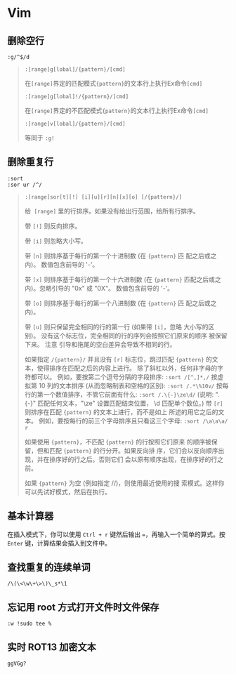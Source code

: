 # Vim

## 删除空行

`:g/^$/d`

> `:[range]g[lobal]/{pattern}/[cmd]`
>
> 在`[range]`界定的匹配模式`{pattern}`的文本行上执行Ex命令`[cmd]`
>
> `:[range]g[lobal]!/{pattern}/[cmd]`
>
> 在`[range]`界定的不匹配模式`{pattern}`的文本行上执行Ex命令`[cmd]`
>
> `:[range]v[lobal]/{pattern}/[cmd]`
>
> 等同于 `:g!`

## 删除重复行

```
:sort
:sor ur /^/
```

> `:[range]sor[t][!] [i][u][r][n][x][o] [/{pattern}/]`
>
> 给` [range]` 里的行排序。如果没有给出行范围，给所有行排序。
>
> 带 `[!]` 则反向排序。
>
> 带 `[i]` 则忽略大小写。
>
> 带 `[n]` 则排序基于每行的第一个十进制数 (在 `{pattern}` 匹
> 配之后或之内)。
> 数值包含前导的 '-'。
>
> 带 `[x]` 则排序基于每行的第一个十六进制数 (在 `{pattern}`
> 匹配之后或之内)。忽略引导的 "0x" 或 "0X"。
> 数值包含前导的 '-'。
>
> 带 `[o]` 则排序基于每行的第一个八进制数 (在 `{pattern}` 匹
> 配之后或之内)。
>
> 带 `[u]` 则只保留完全相同的行的第一行 (如果带 `[i]`，忽略
> 大小写的区别)。
> 没有这个标志位，完全相同的行的序列会按照它们原来的顺序
> 被保留下来。
> 注意 引导和拖尾的空白差异会导致不相同的行。
>
> 如果指定 `/{pattern}/` 并且没有 `[r]` 标志位，跳过匹配
> `{pattern}` 的文本，使得排序在匹配之后的内容上进行。
> 除了斜杠以外，任何非字母的字符都可以。
> 例如，要按第二个逗号分隔的字段排序:
> `:sort /[^,]*,/`
> 按虚拟第 10 列的文本排序 (从而忽略制表和空格的区别): 
> `:sort /.*\%10v/`
> 按每行的第一个数值排序，不管它前面有什么: 
> `:sort /.\{-}\ze\d/`
> (说明: ".\{-}" 匹配任何文本，"\ze" 设置匹配结束位置，
> \d 匹配单个数位。)
> 带 `[r]` 则排序在匹配 `{pattern}` 的文本上进行，而不是如上
> 所述的用它之后的文本。
> 例如，要按每行的前三个字母排序且只看这三个字母: 
> `:sort /\a\a\a/ r`
>
> 如果使用 `{pattern}`，不匹配 `{pattern}` 的行按照它们原来
> 的顺序被保留，但和匹配 `{pattern}` 的行分开。如果反向排
> 序，它们会以反向顺序出现，并在排序好的行之后。否则它们
> 会以原有顺序出现，在排序好的行之前。
>
> 如果 `{pattern}` 为空 (例如指定 //)，则使用最近使用的搜
> 索模式。这样你可以先试好模式，然后在执行。
>

## 基本计算器

在插入模式下，你可以使用 `Ctrl + r` 键然后输出 `=`，再输入一个简单的算式。按 `Enter` 键，计算结果会插入到文件中。

## 查找重复的连续单词

```
/\(\<\w\+\>\)\_s*\1
```

## 忘记用 root 方式打开文件时文件保存

```
:w !sudo tee %
```

## 实时 ROT13 加密文本

```
ggVGg?
```

